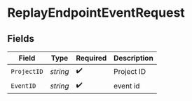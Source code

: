 # ReplayEndpointEventRequest


## Fields

| Field              | Type               | Required           | Description        |
| ------------------ | ------------------ | ------------------ | ------------------ |
| `ProjectID`        | *string*           | :heavy_check_mark: | Project ID         |
| `EventID`          | *string*           | :heavy_check_mark: | event id           |